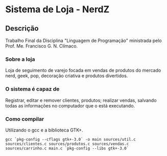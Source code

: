 # Sistema de Loja - NerdZ

## Descrição

Trabalho Final da Disciplina "Linguagem de Programação" ministrada pelo Prof. Me. Francisco G. N. Clímaco.

### Sobre a loja

Loja de seguimento de varejo focada em vendas de produtos do mercado nerd, geek, pop, decoração criativa e produtos divertidos.

### O sistema é capaz de

Registrar, editar e remover clientes, produtos; realizar vendas, salvando todas as informações no computador que o está executando.

### Como compilar

Utilizando o gcc e a biblioteca GTK+.

```
gcc `pkg-config --cflags gtk+-3.0` -o main sources/util.c sources/clientes.c sources/produtos.c sources/vendas.c sources/carrinho.c main.c `pkg-config --libs gtk+-3.0`
```